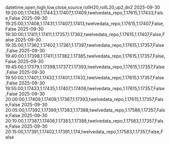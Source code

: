 datetime,open,high,low,close,source,rollH20,rollL20,up2,dn2
2025-09-30 19:20:00,1.17436,1.17443,1.17407,1.17409,twelvedata_repo,1.17615,1.17433,False,False
2025-09-30 19:25:00,1.17408,1.17431,1.17407,1.17413,twelvedata_repo,1.17615,1.17407,False,False
2025-09-30 19:30:00,1.17411,1.17411,1.17357,1.17362,twelvedata_repo,1.17615,1.17407,False,False
2025-09-30 19:35:00,1.17362,1.17402,1.17361,1.17397,twelvedata_repo,1.17615,1.17357,False,False
2025-09-30 19:40:00,1.17398,1.17411,1.17382,1.17385,twelvedata_repo,1.17615,1.17357,False,False
2025-09-30 19:45:00,1.17379,1.17398,1.17377,1.17393,twelvedata_repo,1.17615,1.17357,False,False
2025-09-30 19:50:00,1.17401,1.17432,1.17401,1.17432,twelvedata_repo,1.17615,1.17357,False,False
2025-09-30 19:55:00,1.17433,1.17435,1.17407,1.17408,twelvedata_repo,1.17615,1.17357,False,False
2025-09-30 20:00:00,1.17409,1.17409,1.17367,1.17393,twelvedata_repo,1.17615,1.17357,False,False
2025-09-30 20:05:00,1.17392,1.17399,1.17383,1.17388,twelvedata_repo,1.17586,1.17357,False,False
2025-09-30 20:10:00,1.17387,1.17406,1.17383,1.17388,twelvedata_repo,1.17583,1.17357,False,False
2025-09-30 20:15:00,1.17391,1.17402,1.17391,1.174,twelvedata_repo,1.17583,1.17357,False,False
